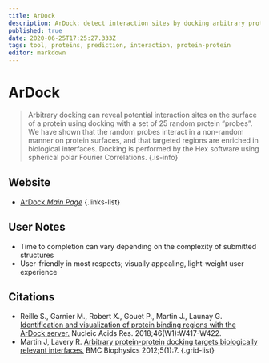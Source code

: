 ```yaml
---
title: ArDock
description: ArDock: detect interaction sites by docking arbitrary proteins.
published: true
date: 2020-06-25T17:25:27.333Z
tags: tool, proteins, prediction, interaction, protein-protein
editor: markdown
---
```


# ArDock

> Arbitrary docking can reveal potential interaction sites on the surface of a protein using docking with a set of 25 random protein “probes”.
We have shown that the random probes interact in a non-random manner on protein surfaces, and that targeted regions are enriched in biological interfaces.
Docking is performed by the Hex software using spherical polar Fourier Correlations.
{.is-info}


## Website

- [ArDock *Main Page*](https://ardock.ibcp.fr/)
{.links-list}

## User Notes
- Time to completion can vary depending on the complexity of submitted structures
- User-friendly in most respects; visually appealing, light-weight user experience


## Citations

- Reille S., Garnier M., Robert X., Gouet P., Martin J., Launay G. [Identification and visualization of protein binding regions with the ArDock server.](https://academic.oup.com/nar/article/46/W1/W417/5037717) Nucleic Acids Res. 2018;46(W1):W417-W422.
- Martin J, Lavery R. [Arbitrary protein-protein docking targets biologically relevant interfaces.](https://link.springer.com/article/10.1186/2046-1682-5-7) BMC Biophysics 2012;5(1):7.
{.grid-list}